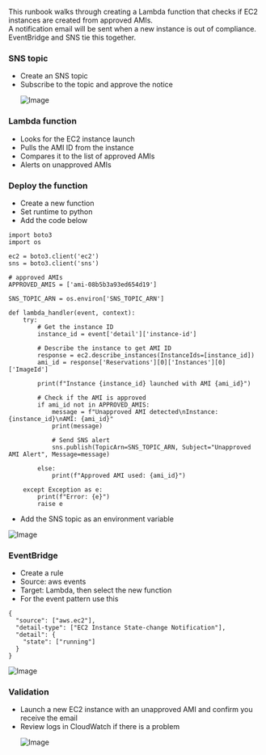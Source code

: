 This runbook walks through creating a Lambda function that checks if EC2 instances are created from approved AMIs.\
A notification email will be sent when a new instance is out of compliance.\
EventBridge and SNS tie this together.
<br/>

### SNS topic
- Create an SNS topic
- Subscribe to the topic and approve the notice <p>
![Image](https://github.com/user-attachments/assets/771f9e6f-8ad9-46c5-be13-cfadc84d9c1b)



### Lambda function
- Looks for the EC2 instance launch
- Pulls the AMI ID from the instance
- Compares it to the list of approved AMIs
- Alerts on unapproved AMIs<p>


### Deploy the function
- Create a new function
- Set runtime to python
- Add the code below

```
import boto3
import os

ec2 = boto3.client('ec2')
sns = boto3.client('sns')

# approved AMIs
APPROVED_AMIS = ['ami-08b5b3a93ed654d19']

SNS_TOPIC_ARN = os.environ['SNS_TOPIC_ARN']

def lambda_handler(event, context):
    try:
        # Get the instance ID
        instance_id = event['detail']['instance-id']

        # Describe the instance to get AMI ID
        response = ec2.describe_instances(InstanceIds=[instance_id])
        ami_id = response['Reservations'][0]['Instances'][0]['ImageId']

        print(f"Instance {instance_id} launched with AMI {ami_id}")

        # Check if the AMI is approved
        if ami_id not in APPROVED_AMIS:
            message = f"Unapproved AMI detected\nInstance: {instance_id}\nAMI: {ami_id}"
            print(message)

            # Send SNS alert
            sns.publish(TopicArn=SNS_TOPIC_ARN, Subject="Unapproved AMI Alert", Message=message)

        else:
            print(f"Approved AMI used: {ami_id}")

    except Exception as e:
        print(f"Error: {e}")
        raise e
```
- Add the SNS topic as an environment variable

![Image](https://github.com/user-attachments/assets/53a9743f-88c3-4941-9be6-e341db5df9b3)


### EventBridge
- Create a rule
- Source: aws events
- Target: Lambda, then select the new function
- For the event pattern use this
```
{
  "source": ["aws.ec2"],
  "detail-type": ["EC2 Instance State-change Notification"],
  "detail": {
    "state": ["running"]
  }
}
```

![Image](https://github.com/user-attachments/assets/ecb4d192-f902-4240-bfa8-85de1d6a3fc7)


### Validation
- Launch a new EC2 instance with an unapproved AMI and confirm you receive the email
- Review logs in CloudWatch if there is a problem <p>
![Image](https://github.com/user-attachments/assets/b0e9373c-4ea2-4f75-9295-f9a1059737ce)
